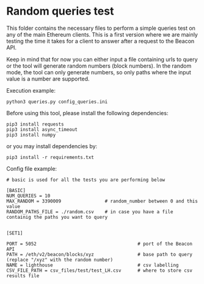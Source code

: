 # Random queries test

This folder contains the necessary files to perform a simple queries test on any of the main Ethereum clients.
This is a first version where we are mainly testing the time it takes for a client to answer after a request to the Beacon API.

Keep in mind that for now you can either input a file containing urls to query or the tool will generate random numbers (block numbers).
In the random mode, the tool can only generate numbers, so only paths where the input value is a number are supported.

Execution example:

```
python3 queries.py config_queries.ini
```

Before using this tool, please install the following dependencies:

```
pip3 install requests
pip3 install async_timeout
pip3 install numpy

```
or you may install dependencies by:

```
pip3 install -r requirements.txt
```


Config file example:

```
# basic is used for all the tests you are performing below

[BASIC]
NUM_QUERIES = 10 
MAX_RANDOM = 3390009                # random_number between 0 and this value
RANDOM_PATHS_FILE = ./random.csv    # in case you have a file containig the paths you want to query


[SET1]

PORT = 5052                                     # port of the Beacon API
PATH = /eth/v2/beacon/blocks/xyz                # base path to query (replace "/xyz" with the random number)
NAME = lighthouse                               # csv labelling
CSV_FILE_PATH = csv_files/test/test_LH.csv      # where to store csv results file

```
